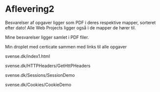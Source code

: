# Aflevering2

Besvarelser af opgaver ligger som PDF i deres respektive mapper, sorteret efter dato!
Alle Web Projects ligger også i de mapper de hører til.

Mine besvarelser ligger samlet i PDF filer.

Min droplet med certicate sammen med links til alle opgaver

svense.dk/index1.html

svense.dk/HTTPHeaders/GetHttPHeaders

svense.dk/Sessions/SessionDemo

svense.dk/Cookies/CookieDemo


